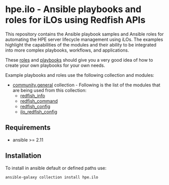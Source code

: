 # hpe.ilo  - Ansible playbooks and roles for iLOs using Redfish APIs

This repository contains the Ansible playbook samples and Ansible roles for automating the HPE server lifecycle management using iLOs.
The examples highlight the capabilities of the modules and their ability to be integrated into more complex playbooks, workflows, and applications.

These [roles](roles) and [playbooks](roles/playbooks) should give you a very good idea of how to create your own playbooks for your own needs.

Example playbooks and roles use the following collection and modules:

- [community.general](https://galaxy.ansible.com/community/general) collection - Following is the list of the modules that are being used from this collection:
    - [redfish_info](https://docs.ansible.com/ansible/latest/collections/community/general/redfish_info_module.html)
    - [redfish_command](https://docs.ansible.com/ansible/latest/collections/community/general/redfish_command_module.html)
    - [redfish_config](https://docs.ansible.com/ansible/latest/collections/community/general/redfish_config_module.html)
    - [ilo_redfish_config](https://docs.ansible.com/ansible/latest/collections/community/general/ilo_redfish_config_module.html)

## Requirements

 - ansible >= 2.11

## Installation

To install in ansible default or defined paths use:
```
ansible-galaxy collection install hpe.ilo
```
